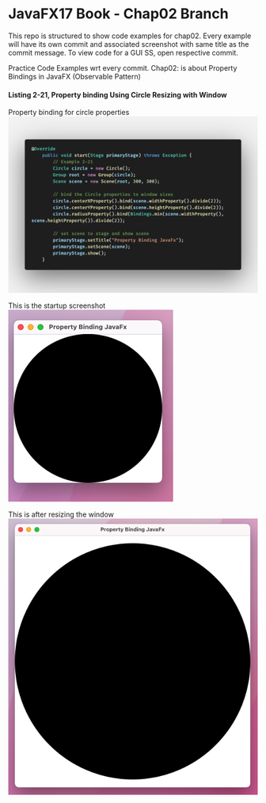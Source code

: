 # JavaFX17 Book - Chap02 Branch

This repo is structured to show code examples for chap02. Every example will have its own commit and associated screenshot with same title as the commit message. To view code for a GUI SS, open respective commit.

Practice Code Examples wrt every commit.
Chap02: is about Property Bindings in JavaFX (Observable Pattern)

#### Listing 2-21, Property binding Using Circle Resizing with Window

Property binding for circle properties
![homepage](images/ss3-circle.png)

This is the startup screenshot
![homepage](images/ss1-circle.png)

This is after resizing the window
![homepage](images/ss2-circle.png)
